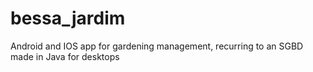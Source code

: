# bessa_jardim
Android and IOS app for gardening management, recurring to an SGBD made in Java for desktops
